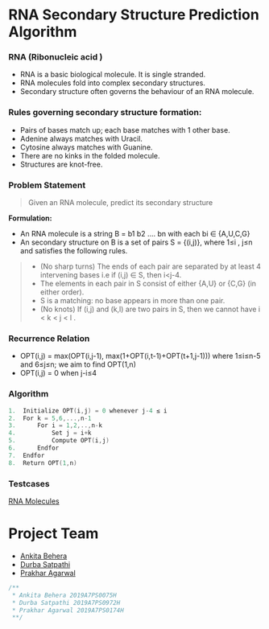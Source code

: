# RNA Secondary Structure Prediction Algorithm
### RNA (Ribonucleic acid )
* RNA is a basic biological molecule. It is single stranded.
* RNA molecules fold into complex secondary structures.
* Secondary structure often governs the behaviour of an RNA molecule.
### Rules governing secondary structure formation:
* Pairs of bases match up; each base matches with 1 other base.
* Adenine always matches with Uracil.
* Cytosine always matches with Guanine.
* There are no kinks in the folded molecule.
* Structures are knot-free.
### Problem Statement
>  Given an RNA molecule, predict its secondary structure

<b>Formulation: </b>
* An RNA molecule is a string B = b1 b2 .... bn with each bi ∈ {A,U,C,G}
* An secondary structure on B is a set of pairs S = {(i,j)}, where 1≤i , j≤n and satisfies the following rules.
> * (No sharp turns) The ends of each pair are separated by at least 4 intervening bases i.e if (i,j) ∈ S, then i<j-4.
> * The elements in each pair in S consist of either {A,U} or {C,G} (in either order).
> * S is a matching: no base appears in more than one pair.
> * (No knots) If (i,j) and (k,l) are two pairs in S, then we cannot have i < k < j < l .

### Recurrence Relation
* OPT(i,j) = max(OPT(i,j-1), max(1+OPT(i,t-1)+OPT(t+1,j-1))) where 1≤i≤n-5 and 6≤j≤n; we aim to find OPT(1,n)
* OPT(i,j) = 0 when j-i≤4

### Algorithm
```cpp
1.  Initialize OPT(i,j) = 0 whenever j-4 ≤ i
2.  For k = 5,6,...,n-1
3.      For i = 1,2,..,n-k
4.          Set j = i+k
5.          Compute OPT(i,j)
6.      Endfor
7.  Endfor
8.  Return OPT(1,n)
```
### Testcases
[RNA Molecules](http://ndbserver.rutgers.edu/service/ndb/atlas/gallery/rna?polType=all&rnaFunc=all&protFunc=all&strGalType=rna&expMeth=all&seqType=all&galType=table&start=0&limit=50)

# Project Team

- [Ankita Behera](https://github.com/rxndom266/)
- [Durba Satpathi](https://github.com/durba-s)
- [Prakhar Agarwal](https://github.com/PrAkHaR-BitsPilani)

```cpp
/**
 * Ankita Behera 2019A7PS0075H
 * Durba Satpathi 2019A7PS0972H
 * Prakhar Agarwal 2019A7PS0174H
 **/
```
